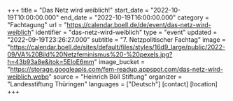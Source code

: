 +++
title = "Das Netz wird weiblich!"
start_date = "2022-10-19T10:00:00.000"
end_date = "2022-10-19T16:00:00.000"
category = "Fachtagung"
url = "https://calendar.boell.de/de/event/das-netz-wird-weiblich"
identifier = "das-netz-wird-weiblich"
type = "event"
updated = "2022-09-19T23:26:27.000"
subtitle = "7. Netzpolitischer Fachtag"
image = "https://calendar.boell.de/sites/default/files/styles/16d9_large/public/2022-09/VA%20Bild%20Netzfeminismus%20-%20pexels.jpg?h=43b93a8e&itok=5EIoE6mm"
image_bucket = "https://storage.googleapis.com/fem-readup.appspot.com/das-netz-wird-weiblich.webp"
source = "Heinrich Böll Stiftung"
organizer = "Landesstiftung Thüringen"
languages = ["Deutsch"]
[contact]
[location]
+++